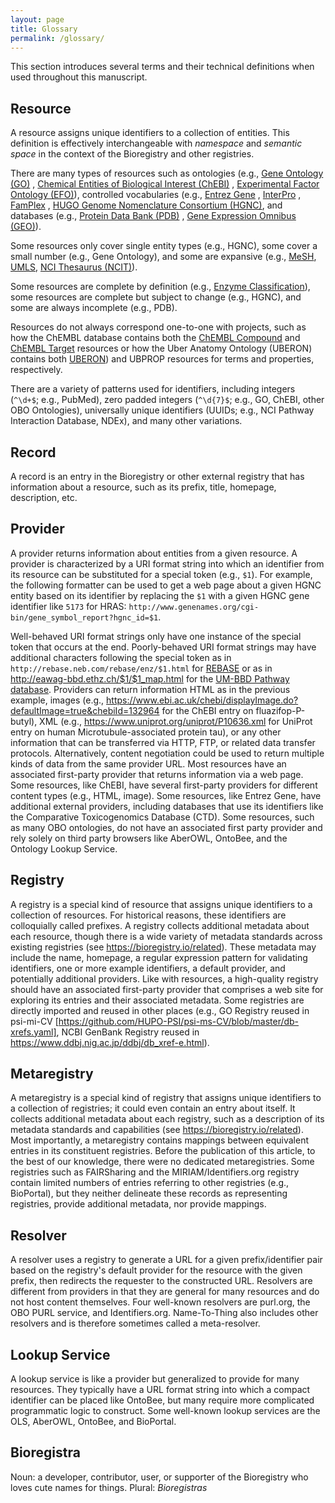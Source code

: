 ```yaml
---
layout: page
title: Glossary
permalink: /glossary/
---
```


This section introduces several terms and their technical definitions when used
throughout this manuscript.

## Resource

A resource assigns unique identifiers to a collection of entities. This
definition is effectively interchangeable with _namespace_ and _semantic space_
in the context of the Bioregistry and other registries.

There are many types of resources such as ontologies (e.g.,
[Gene Ontology (GO)](https://bioregistry.io/go) ,
[Chemical Entities of Biological Interest (ChEBI)](https://bioregistry.io/chebi)
, [Experimental Factor Ontology (EFO)](https://bioregistry.io/efo)), controlled
vocabularies (e.g., [Entrez Gene](https://bioregistry.io/ncbigene) ,
[InterPro](https://bioregistry.io/interpro) ,
[FamPlex](https://bioregistry.io/famplex) ,
[HUGO Genome Nomenclature Consortium (HGNC)](https://bioregistry.io/hgnc), and
databases (e.g., [Protein Data Bank (PDB)](https://bioregistry.io/pdb) ,
[Gene Expression Omnibus (GEO)](https://bioregistry.io/geo)).

Some resources only cover single entity types (e.g., HGNC), some cover a small
number (e.g., Gene Ontology), and some are expansive (e.g.,
[MeSH](https://bioregistry.io/mesh), [UMLS](https://bioregistry.io/umls),
[NCI Thesaurus (NCIT)](https://bioregistry.io/efo)).

Some resources are complete by definition (e.g.,
[Enzyme Classification](https://bioregistry.io/ec)), some resources are
complete but subject to change (e.g., HGNC), and some are always incomplete
(e.g., PDB).

Resources do not always correspond one-to-one with projects, such as how the
ChEMBL database contains both the
[ChEMBL Compound](https://bioregistry.io/chembl.compound) and
[ChEMBL Target](https://bioregistry.io/chembl.target) resources or how the Uber
Anatomy Ontology (UBERON) contains both [UBERON](https://bioregistry.io/uberon))
and UBPROP resources for terms and properties, respectively.

There are a variety of patterns used for identifiers, including integers
(`^\d+$`; e.g., PubMed), zero padded integers (`^\d{7}$`; e.g., GO, ChEBI, other
OBO Ontologies), universally unique identifiers (UUIDs; e.g., NCI Pathway
Interaction Database, NDEx), and many other variations.

## Record

A record is an entry in the Bioregistry or other external registry that has
information about a resource, such as its prefix, title, homepage, description,
etc.

## Provider

A provider returns information about entities from a given resource. A provider
is characterized by a URI format string into which an identifier from its
resource can be substituted for a special token (e.g., `$1`). For example, the
following formatter can be used to get a web page about a given HGNC entity
based on its identifier by replacing the `$1` with a given HGNC gene identifier
like `5173` for HRAS:
`http://www.genenames.org/cgi-bin/gene_symbol_report?hgnc_id=$1`.

Well-behaved URI format strings only have one instance of the special token that
occurs at the end. Poorly-behaved URI format strings may have additional
characters following the special token as in
`http://rebase.neb.com/rebase/enz/$1.html` for
[REBASE](https://bioregistry.io/rebase) or as in
http://eawag-bbd.ethz.ch/$1/$1_map.html for the
[UM-BBD Pathway database](https://bioregistry.io/umbbd.pathway). Providers can
return information HTML as in the previous example, images (e.g.,
https://www.ebi.ac.uk/chebi/displayImage.do?defaultImage=true&chebiId=132964 for
the ChEBI entry on fluazifop-P-butyl), XML (e.g.,
https://www.uniprot.org/uniprot/P10636.xml for UniProt entry on human
Microtubule-associated protein tau), or any other information that can be
transferred via HTTP, FTP, or related data transfer protocols. Alternatively,
content negotiation could be used to return multiple kinds of data from the same
provider URL. Most resources have an associated first-party provider that
returns information via a web page. Some resources, like ChEBI, have several
first-party providers for different content types (e.g., HTML, image). Some
resources, like Entrez Gene, have additional external providers, including
databases that use its identifiers like the Comparative Toxicogenomics Database
(CTD). Some resources, such as many OBO ontologies, do not have an associated
first party provider and rely solely on third party browsers like AberOWL,
OntoBee, and the Ontology Lookup Service.

## Registry

A registry is a special kind of resource that assigns unique identifiers to a
collection of resources. For historical reasons, these identifiers are
colloquially called prefixes. A registry collects additional metadata about each
resource, though there is a wide variety of metadata standards across existing
registries (see https://bioregistry.io/related). These metadata may include the
name, homepage, a regular expression pattern for validating identifiers, one or
more example identifiers, a default provider, and potentially additional
providers. Like with resources, a high-quality registry should have an
associated first-party provider that comprises a web site for exploring its
entries and their associated metadata. Some registries are directly imported and
reused in other places (e.g., GO Registry reused in psi-mi-CV
[https://github.com/HUPO-PSI/psi-ms-CV/blob/master/db-xrefs.yaml], NCBI GenBank
Registry reused in https://www.ddbj.nig.ac.jp/ddbj/db_xref-e.html).

## Metaregistry

A metaregistry is a special kind of registry that assigns unique identifiers to
a collection of registries; it could even contain an entry about itself. It
collects additional metadata about each registry, such as a description of its
metadata standards and capabilities (see https://bioregistry.io/related). Most
importantly, a metaregistry contains mappings between equivalent entries in its
constituent registries. Before the publication of this article, to the best of
our knowledge, there were no dedicated metaregistries. Some registries such as
FAIRSharing and the MIRIAM/Identifiers.org registry contain limited numbers of
entries referring to other registries (e.g., BioPortal), but they neither
delineate these records as representing registries, provide additional metadata,
nor provide mappings.

## Resolver

A resolver uses a registry to generate a URL for a given prefix/identifier pair
based on the registry's default provider for the resource with the given prefix,
then redirects the requester to the constructed URL. Resolvers are different
from providers in that they are general for many resources and do not host
content themselves. Four well-known resolvers are purl.org, the OBO PURL
service, and Identifiers.org. Name-To-Thing also includes other resolvers and is
therefore sometimes called a meta-resolver.

## Lookup Service

A lookup service is like a provider but generalized to provide for many
resources. They typically have a URL format string into which a compact
identifier can be placed like OntoBee, but many require more complicated
programmatic logic to construct. Some well-known lookup services are the OLS,
AberOWL, OntoBee, and BioPortal.

## Bioregistra

Noun: a developer, contributor, user, or supporter of the Bioregistry who loves
cute names for things. Plural: _Bioregistras_
